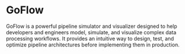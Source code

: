 # GoFlow

GoFlow is a powerful pipeline simulator and visualizer designed to help developers and engineers model, simulate, and visualize complex data processing workflows. It provides an intuitive way to design, test, and optimize pipeline architectures before implementing them in production.

